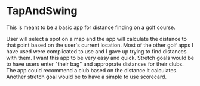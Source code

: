 # TapAndSwing 
This is meant to be a basic app for distance finding on a golf course.

  User will select a spot on a map and the app will calculate the distance to that point based on the user's current location. Most of the other golf apps I have used were complicated to use and I gave up trying to find distances with them. I want this app to be very easy and quick. 
  Stretch goals would be to have users enter "their bag" and approprate distances for their clubs. The app could recommend a club based on the distance it calculates. Another stretch goal would be to have a simple to use scorecard.
